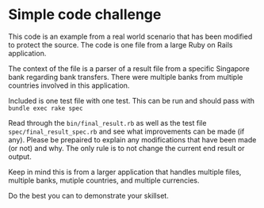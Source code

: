 # Simple code challenge #

This code is an example from a real world scenario that has been modified to protect the source. The code is one file from a large Ruby on Rails application.

The context of the file is a parser of a result file from a specific Singapore bank regarding bank transfers. There were multiple banks from multiple countries involved in this application.

Included is one test file with one test. This can be run and should pass with `bundle exec rake spec`

Read through the `bin/final_result.rb` as well as the test file `spec/final_result_spec.rb` and see what improvements can be made (if any). Please be prepaired to explain any modifications that have been made (or not) and why. The only rule is to not change the current end result or output.

Keep in mind this is from a larger application that handles multiple files, multiple banks, mutiple countries, and multiple currencies.

Do the best you can to demonstrate your skillset.